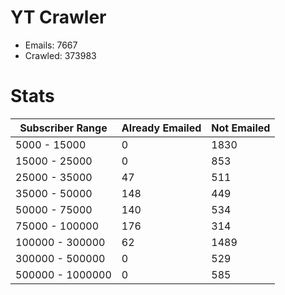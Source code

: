 # YT Crawler
- Emails: 7667
- Crawled: 373983

# Stats
| Subscriber Range  | Already Emailed | Not Emailed |
|-------|-------|-------|
| 5000 - 15000 | 0 | 1830 |
| 15000 - 25000 | 0 | 853 |
| 25000 - 35000 | 47 | 511 |
| 35000 - 50000 | 148 | 449 |
| 50000 - 75000 | 140 | 534 |
| 75000 - 100000 | 176 | 314 |
| 100000 - 300000 | 62 | 1489 |
| 300000 - 500000 | 0 | 529 |
| 500000 - 1000000 | 0 | 585 |
